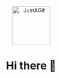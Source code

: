 <div align="center" id="header">
  <img src="https://media0.giphy.com/media/v1.Y2lkPTc5MGI3NjExb21jNDBrMHpuaThseHRxNTVhNGxiOHAxazJ2amo3bHJ4b2hjM29lMCZlcD12MV9pbnRlcm5hbF9naWZfYnlfaWQmY3Q9cw/gjrYDwbjnK8x36xZIO/giphy.gif" alt="JustAGif" width="100px">
</div>

<div align="center">
  <h1> Hi there 👋 </h1>
  <div id="badge">
    <img src="https://komarev.com/ghpvc/?username=prvisk&style=for-the-badge&color=blue" alt=""/>
  </div>
</div>
<!--
**Prvisk/Prvisk** is a ✨ _special_ ✨ repository because its `README.md` (this file) appears on your GitHub profile.

Here are some ideas to get you started:

- 🔭 I’m currently working on ...
- 🌱 I’m currently learning ...
- 👯 I’m looking to collaborate on ...
- 🤔 I’m looking for help with ...
- 💬 Ask me about ...
- 📫 How to reach me: ...
- 😄 Pronouns: ...
- ⚡ Fun fact: ...
-->
